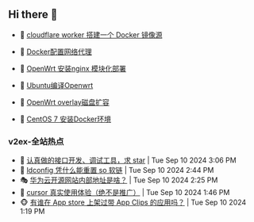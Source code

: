 ## Hi there 👋

<!--
**dkyg666/dkyg666** is a ✨ _special_ ✨ repository because its `README.md` (this file) appears on your GitHub profile.

Here are some ideas to get you started:

- 🔭 I’m currently working on ...
- 🌱 I’m currently learning ...
- 👯 I’m looking to collaborate on ...
- 🤔 I’m looking for help with ...
- 💬 Ask me about ...
- 📫 How to reach me: ...
- 😄 Pronouns: ...
- ⚡ Fun fact: ...
-->

<!-- BLOG-POST-LIST:START -->
- 🦩 [cloudflare worker 搭建一个 Docker 镜像源](http://blog.1996099.xyz/archives/cloudflare-worker-da-jian-yi-ge-docker-jing-xiang-zhan) 

- 🚦 [Docker配置网络代理](http://blog.1996099.xyz/archives/dockerpei-zhi-wang-luo-dai-li) 

- 🫶 [OpenWrt 安装nginx 模块化部署](http://blog.1996099.xyz/archives/openwrt-an-zhuang-nginx-mo-kuai-hua-bu-shu) 

- 🦄 [Ubuntu编译Openwrt](http://blog.1996099.xyz/archives/ubuntuzi-bian-yi-openwrt) 

- 🐻 [OpenWrt overlay磁盘扩容](http://blog.1996099.xyz/archives/openwrt-overlay) 

- 🤖 [CentOS 7 安装Docker环境](http://blog.1996099.xyz/archives/centos-docker) 
<!-- BLOG-POST-LIST:END -->

### v2ex-全站热点
<!-- v2ex:START -->
- 🥸 [认真做的接口开发、调试工具，求 star](https://www.v2ex.com/t/1071817#reply0) | Tue Sep 10 2024 3:06 PM
- 🤗 [ldconfig 凭什么能重置 so 软链](https://www.v2ex.com/t/1071811#reply0) | Tue Sep 10 2024 2:44 PM
- 🎭 [华为云开源网站内部地址是啥？](https://www.v2ex.com/t/1071809#reply0) | Tue Sep 10 2024 2:25 PM
- 🥷 [cursor 真实使用体验（绝不是推广）](https://www.v2ex.com/t/1071797#reply14) | Tue Sep 10 2024 1:46 PM
- 🐵 [有谁在 App store 上架过带 App Clips 的应用吗？](https://www.v2ex.com/t/1071789#reply0) | Tue Sep 10 2024 1:19 PM<!-- v2ex:END -->

